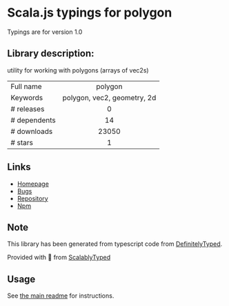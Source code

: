 
# Scala.js typings for polygon

Typings are for version 1.0

## Library description:
utility for working with polygons (arrays of vec2s)

|                    |                 |
| ------------------ | :-------------: |
| Full name          | polygon |
| Keywords           | polygon, vec2, geometry, 2d |
| # releases         | 0 |
| # dependents       | 14 |
| # downloads        | 23050 |
| # stars            | 1 |

## Links
- [Homepage](https://github.com/tmpvar/polygon.js#readme)
- [Bugs](https://github.com/tmpvar/polygon.js/issues)
- [Repository](https://github.com/tmpvar/polygon.js)
- [Npm](https://www.npmjs.com/package/polygon)
    


## Note
This library has been generated from typescript code from [DefinitelyTyped](https://definitelytyped.org).

Provided with :purple_heart: from [ScalablyTyped](https://github.com/oyvindberg/ScalablyTyped)

## Usage
See [the main readme](../../readme.md) for instructions.


